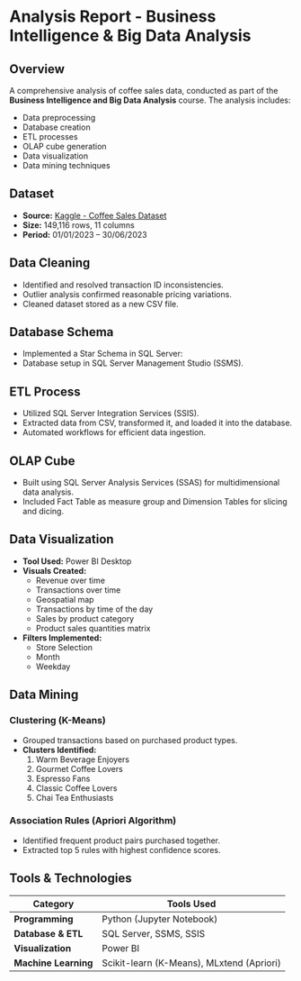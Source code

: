 # Analysis Report - Business Intelligence & Big Data Analysis

## Overview
Α comprehensive analysis of coffee sales data, conducted as part of the **Business Intelligence and Big Data Analysis** course. The analysis includes:
- Data preprocessing
- Database creation
- ETL processes
- OLAP cube generation
- Data visualization
- Data mining techniques

## Dataset
- **Source:** [Kaggle - Coffee Sales Dataset](https://www.kaggle.com/datasets/ahmedabbas757/coffee-sales)
- **Size:** 149,116 rows, 11 columns
- **Period:** 01/01/2023 – 30/06/2023

## Data Cleaning
- Identified and resolved transaction ID inconsistencies.
- Outlier analysis confirmed reasonable pricing variations.
- Cleaned dataset stored as a new CSV file.

## Database Schema
- Implemented a Star Schema in SQL Server:
- Database setup in SQL Server Management Studio (SSMS).

## ETL Process
- Utilized SQL Server Integration Services (SSIS).
- Extracted data from CSV, transformed it, and loaded it into the database.
- Automated workflows for efficient data ingestion.

## OLAP Cube
- Built using SQL Server Analysis Services (SSAS) for multidimensional data analysis.
- Included Fact Table as measure group and Dimension Tables for slicing and dicing.

## Data Visualization
- **Tool Used:** Power BI Desktop
- **Visuals Created:**
  - Revenue over time
  - Transactions over time
  - Geospatial map
  - Transactions by time of the day
  - Sales by product category
  - Product sales quantities matrix
- **Filters Implemented:**
  - Store Selection
  - Month
  - Weekday

## Data Mining
### Clustering (K-Means)
- Grouped transactions based on purchased product types.
- **Clusters Identified:**
  1. Warm Beverage Enjoyers
  2. Gourmet Coffee Lovers
  3. Espresso Fans
  4. Classic Coffee Lovers
  5. Chai Tea Enthusiasts

### Association Rules (Apriori Algorithm)
- Identified frequent product pairs purchased together.
- Extracted top 5 rules with highest confidence scores.

## Tools & Technologies
| Category         | Tools Used |
|-----------------|------------|
| **Programming** | Python (Jupyter Notebook) |
| **Database & ETL** | SQL Server, SSMS, SSIS |
| **Visualization** | Power BI |
| **Machine Learning** | Scikit-learn (K-Means), MLxtend (Apriori) |
